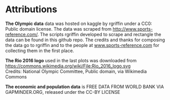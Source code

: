 # Attributions
**The Olympic data** data was hosted on kaggle by rgriffin under a CC0: Public domain license. The data was scraped from http://www.sports-reference.com/. The scripts rgriffin developed to scrape and rectangle the data can be found in this github repo. The credits and thanks for composing the data go to rgriffin and to the people at www.sports-reference.com for collecting them in the first place.

**The Rio 2016 logo** used in the last plots was downloaded from https://commons.wikimedia.org/wiki/File:Rio_2016_logo.svg  
Credits: National Olympic Committee, Public domain, via Wikimedia Commons

**The economic and population data** is FREE DATA FROM WORLD BANK VIA GAPMINDER.ORG, released under the CC-BY LICENSE
